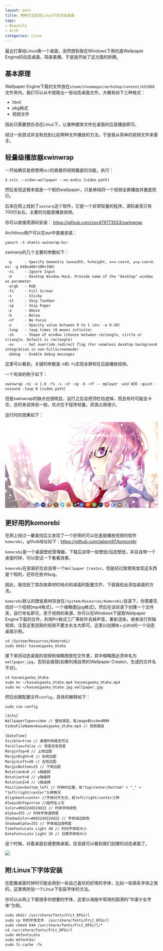 ```yaml
---
layout: post
title: 两种方法实现Linux下的动态桌面
tags:
- Beautify
- Arch
categories: Linux
---
```


最近打算给Linux换一个桌面，突然想到我在Windows下用的是Wallpaper Engine的动态桌面，简直美爆。于是就开始了这方面的折腾。

## 基本原理

Wallpaper Engine下载的文件放在`steam/steamapps/workshop/content/431960`文件夹内，我们可以从中提取出一些动态桌面文件，大概有如下三种格式：

* html
* pkg格式
* 视频文件

因此只需要想办法在Linux下，让某种媒体文件在桌面的后层播放即可。

经过一些尝试并没有找到让前两种文件播放的方法，于是我从简单的视频文件来着手。

## 轻量级播放器xwinwrap

一开始确实是想使用`VLC`的直接将视频置底的功能，执行：

```
$ cvlc --video-wallpaper --no-audio [video path]
```

然后发现这根本就是一个假的wallpaper，只是单纯将一个视频全屏播放并置底而已。

后来在网上找到了`xwinwrp`这个软件，它是一个非常轻量的程序，源码甚至只有700行左右，主要的功能是播放视频。

你可以直接用源码安装： https://github.com/zxc479773533/xwinwrap

Archlinux用户可以在aur中直接安装：

```
yaourt -S shantz-xwinwrap-bzr
```

xwinwrp的几个主要的参数如下：

```
 -g      - Specify Geometry (w=width, h=height, x=x-coord, y=y-coord. ex: -g 640x480+100+100)
 -ni     - Ignore Input
 -d      - Desktop Window Hack. Provide name of the "Desktop" window as parameter
 -argb   - RGB
 -fs     - Full Screen
 -s      - Sticky
 -st     - Skip Taskbar
 -sp     - Skip Pager
 -a      - Above
 -b      - Below
 -nf     - No Focus
 -o      - Opacity value between 0 to 1 (ex: -o 0.20)
 -loop   - loop times (0 means infinite)
 -sh     - Shape of window (choose between rectangle, circle or triangle. Default is rectangle)
 -ov     - Set override_redirect flag (For seamless desktop background integration in non-fullscreenmode)
 -debug  - Enable debug messages
```

这里可以看到，关键的参数是`-b`和`-fs`实现全屏和在后层播放视频。

一个有效的例子如下：

```
xwinwrap -ni -o 1.0 -fs -s -st -sp -b -nf -- mplayer -wid WID -quiet -nosound -loop 0 [video path]
```

但是xwinwrap的缺点也很明显，运行之后会把顶栏给遮掉，而且有时可能会卡住，总的来说体验一般，优点在于程序轻量，资源占用很少。

运行时的效果如下：

![](images/Linux-Live-Wallpaper-01.png)

## 更好用的komorebi

在网上经过一番查找后又发现了一个好用的可以在底层播放视频的软件`komorebi`，github地址如下：https://github.com/iabem97/komorebi

`komorebi`是一个桌面壁纸管理器，下载后自带一些壁纸/动态壁纸，并且自带一个桌面时钟，可以尝试一下看看效果。

`komorebi`在安装好后会自带一个`Wallpaper Creator`，但是经过我使用发现这东西是个假的，还存在些许bug。

因此，我找到了其存放素材的地点和桌面的配置文件，下面我给出添加桌面的方法。

`komorebi`默认的壁纸素材存放在`/System/Resources/Komorebi/`目录下，你需要先找好一个视频[mp4格式]，一个缩略图[jpg格式]，然后在该目录下创建一个文件夹，自行命名即可。至于视频的来源，你可以在Windows下提取Wallpaper Engine下载的文件，利用Pr/格式工厂等软件去掉声音，重新渲染，或者自行剪辑视频，注意这里选取的视频不要太长太大即可。这里以创建`霞ヶ丘詩羽`的一个动态桌面示例。

```
cd /System/Resources/Komorebi/
sudo mkdir kasumigaoka_Utaha
```

接下来将动态桌面的视频和缩略图放在文件里，其中缩略图必须命名为`wallpaper.jpg`，否则会报错(如果利用自带的Wallpaper Creator，生成的文件名不对)。

```
cd kasumigaoka_Utaha
sudo mv ~/kasumigaoka_Utaha.mp4 kasumigaoka_Utaha.mp4
sudo mv ~/kasumigaoka_Utaha.jpg wallpaper.jpg
```

然后创建配置文件`config`，具体的解释如下：

```
sudo vim config
```

```
[Info]
WallpaperType=video // 壁纸类型，有image和video两种
VideoFileName=Kasumigaoka_Utaha.mp4 // 视频路径

[DateTime]
Visible=true // 桌面时钟是否可见
Parallax=false // 视是否有视差
MarginTop=0 // 上侧边距
MarginRight=0 // 右侧边距
MarginLeft=40 // 左侧边距
MarginBottom=25 // 下侧边距
RotationX=0 // x轴旋转
RotationY=0 // y轴旋转
RotationZ=0 // z轴选择
Position=bottom_left // 时钟的位置，有"top/center/bottom" + "_" + "left/right/center"九种情况
Alignment=center //字体对齐方式，有left/right/center三种
AlwaysOnTop=true //始终在上方
Color=#dd22dd22dd22 // 时钟字体颜色
Alpha=255 // 时钟字体透明度
ShadowColor=#dd22dd22dd22 // 字体描边颜色
ShadowAlpha=255 // 字体描边透明度
TimeFont=Lato Light 40 // 时间字体和大小
DateFont=Lato Light 26 // 日期字体和大小
```

这个时候，对着桌面右键更换桌面，应该就可以看到我们创建的动态桌面了。

![](images/Linux-Live-Wallpaper-02.gif)

## 附:Linux下字体安装

在配置桌面时钟时可能会用到一些自己喜欢的好用的字体，比如一些萌系字体之类的，这里再附加一个Linux下安装字体的方法。

你可以从网上下载很多你想要的字体，这里以海报中常用的圆滑的”华康少女字体“为例。

```
sudo mkdir /usr/share/fonts/FrLt_DFGirl
sudo cp 你的字体文件  /usr/share/fonts/FrLt_DFGirl
sudo chmod 644 /usr/share/fonts/FrLt_DFGirl/*
cd /usr/share/fonts/FrLt_DFGirl
sudo mkfontscale
sudo mkfontdir
sudo fc-cache -fv
```